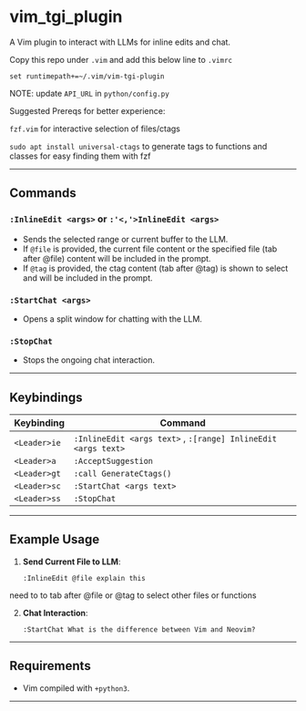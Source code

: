 # vim_tgi_plugin

A Vim plugin to interact with LLMs for inline edits and chat.


Copy this repo under `.vim` and add this below line to `.vimrc`

```
set runtimepath+=~/.vim/vim-tgi-plugin
```

NOTE: update `API_URL` in `python/config.py`

Suggested Prereqs for better experience:

`fzf.vim` for interactive selection of files/ctags

`sudo apt install universal-ctags` to generate tags to functions and classes for easy finding them with fzf

---

## Commands

### `:InlineEdit <args>` or `:'<,'>InlineEdit <args>`
- Sends the selected range or current buffer to the LLM.
- If `@file` is provided, the current file content or the specified file (tab after @file) content will be included in the prompt.
- If `@tag` is provided, the ctag content (tab after @tag) is shown to select and will  be included in the prompt.

### `:StartChat <args>`
- Opens a split window for chatting with the LLM.

### `:StopChat`
- Stops the ongoing chat interaction.

---

## Keybindings

| Keybinding    | Command            |
|---------------|--------------------|
| `<Leader>ie`  | `:InlineEdit <args text>` , `:[range] InlineEdit  <args text>`      |
| `<Leader>a`   | `:AcceptSuggestion`  |
| `<Leader>gt`  | `:call GenerateCtags()`     |
| `<Leader>sc`  | `:StartChat <args text>`        |
| `<Leader>ss`  | `:StopChat`          |

---

## Example Usage

1. **Send Current File to LLM**:
    ```vim
    :InlineEdit @file explain this
    ```

need to to tab after @file or @tag to select other files or functions

2. **Chat Interaction**:
    ```vim
    :StartChat What is the difference between Vim and Neovim?
    ```

---

## Requirements

- Vim compiled with `+python3`.

---